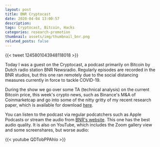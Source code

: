 ```yaml
---
layout: post
title: BNR Cryptocast
date: 2020-04-04 13:00:57
description:
tags: Cryptocast, Bitcoin, Hacks
categories: research-promotion
thumbnail: assets/img/thumbnail_bnr.png
related_posts: false
---
```

{{< tweet 1245801043948118018 >}}

Today I was a guest on the Cryptocast, a podcast primarily on Bitcoin by Dutch radio station BNR Newsradio. Regularly episodes are recorded in the BNR studios, but this one ran remotely due to the social distancing measures currently in force to tackle COVID-19.

During the show we go over some TA (technical analysis) on the current Bitcoin price, this week's crypto news, such as Binance's M&A of Coinmarketcap and go into some of the nitty gritty of my recent research paper, which is available for download [here](hacks.pdf).

You can listen to the podcast via regular podcatchers such as Apple Podcasts or stream the audio from [BNR's website](https://www.bnr.nl/podcast/cryptocast/10406648/cryptobeurzen-worden-veiliger-maar-het-kan-veel-beter). This one has the best audio quality. It is also on YouTube, which includes the Zoom gallery view and some screenshares, but worse audio:

{{< youtube QDTobPPAhlo >}}